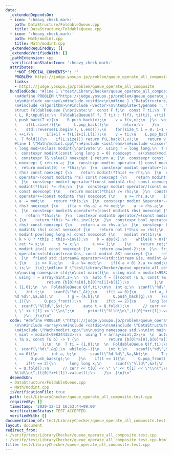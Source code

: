 ```yaml
---
data:
  _extendedDependsOn:
  - icon: ':heavy_check_mark:'
    path: DataStructure/FoldableQueue.cpp
    title: DataStructure/FoldableQueue.cpp
  - icon: ':heavy_check_mark:'
    path: Math/modint.cpp
    title: Math/modint.cpp
  _extendedRequiredBy: []
  _extendedVerifiedWith: []
  _pathExtension: cpp
  _verificationStatusIcon: ':heavy_check_mark:'
  attributes:
    '*NOT_SPECIAL_COMMENTS*': ''
    PROBLEM: https://judge.yosupo.jp/problem/queue_operate_all_composite
    links:
    - https://judge.yosupo.jp/problem/queue_operate_all_composite
  bundledCode: "#line 1 \"test/LibraryChecker/queue_operate_all_composite.test.cpp\"\
    \n#define PROBLEM \"https://judge.yosupo.jp/problem/queue_operate_all_composite\"\
    \n\n#include <array>\n#include <cstdio>\n\n#line 1 \"DataStructure/FoldableQueue.cpp\"\
    \n#include <algorithm>\n#include <vector>\n\ntemplate<typename T, typename F>\n\
    struct FoldableQueue {\nprivate:\n  const F f;\n  const T ti;\n  T v;\n  std::vector<T>\
    \ L, R;\npublic:\n  FoldableQueue(F f, T ti) : f(f), ti(ti), v(ti) {}\n  void\
    \ push_back(T x){\n    R.push_back(x);\n    v = f(v,x);\n  }\n  void pop_front(){\n\
    \    if(L.size()){\n      L.pop_back();\n      return;\n    }\n    std::swap(L,R);\n\
    \    std::reverse(L.begin(), L.end());\n    for(size_t i = 0; i+1 < L.size();\
    \ ++i)\n      L[i+1] = f(L[i+1],L[i]);\n    v = ti;\n    L.pop_back();\n  }\n\
    \  T fold(){\n    if(L.size()) return f(L.back(),v);\n    return v;\n  }\n};\n\
    #line 1 \"Math/modint.cpp\"\n#include <iostream>\n#include <cassert>\n\ntemplate<long\
    \ long mod>\nclass modint{\nprivate:\n  using T = long long;\n  T a;\npublic:\n\
    \  constexpr modint(const long long x = 0) noexcept : a((x%mod+mod)%mod) {}\n\
    \  constexpr T& value() noexcept { return a; }\n  constexpr const T& value() const\
    \ noexcept { return a; }\n  constexpr modint operator-() const noexcept {\n  \
    \  return modint(0) -= *this;\n  }\n  constexpr modint operator+(const modint&\
    \ rhs) const noexcept {\n    return modint(*this) += rhs;\n  }\n  constexpr modint\
    \ operator-(const modint& rhs) const noexcept {\n    return modint(*this) -= rhs;\n\
    \  }\n  constexpr modint operator*(const modint& rhs) const noexcept {\n    return\
    \ modint(*this) *= rhs;\n  }\n  constexpr modint operator/(const modint& rhs)\
    \ const noexcept {\n    return modint(*this) /= rhs;\n  }\n  constexpr modint&\
    \ operator+=(const modint& rhs) noexcept {\n    a += rhs.a;\n    if(a >= mod)\
    \ a -= mod;\n    return *this;\n  }\n  constexpr modint &operator-=(const modint&\
    \ rhs) noexcept {\n    if(a < rhs.a) a += mod;\n    a -= rhs.a;\n    return *this;\n\
    \  }\n  constexpr modint& operator*=(const modint& rhs) noexcept {\n    a = a*rhs.a%mod;\n\
    \    return *this;\n  }\n  constexpr modint& operator/=(const modint& rhs) noexcept\
    \ {\n    return *this *= rhs.inv();\n  }\n  constexpr bool operator==(const modint&\
    \ rhs) const noexcept {\n    return a == rhs.a;\n  }\n  constexpr bool operator!=(const\
    \ modint& rhs) const noexcept {\n    return not (*this == rhs);\n  }\n  constexpr\
    \ modint pow(long long k) const noexcept {\n    modint ret(1);\n    modint x =\
    \ k > 0 ? *this : this->inv();\n    k = abs(k);\n    while(k > 0){\n      if(k&1)\
    \ ret *= x;\n      x *= x;\n      k >>= 1;\n    }\n    return ret;\n  }\n  constexpr\
    \ modint inv() const noexcept {\n    return pow(mod-2);\n  }\n  friend std::ostream&\
    \ operator<<(std::ostream &os, const modint &X) noexcept {\n    return os << X.a;\n\
    \  }\n  friend std::istream& operator>>(std::istream &is, modint &X) noexcept\
    \ {\n    is >> X.a;\n    X.a %= mod;\n    if(X.a < 0) X.a += mod;\n    return\
    \ is;\n  }\n};\n#line 8 \"test/LibraryChecker/queue_operate_all_composite.test.cpp\"\
    \n\nusing namespace std;\n\nint main(){\n  using mint = modint<998244353>;\n \
    \ using T = array<mint,2>;\n  \n  auto f = [](const T& a, const T& b) -> T {\n\
    \             return {b[0]*a[0],b[0]*a[1]+b[1]};\n           };\n  \n  T ti =\
    \ {1,0};\n  \n  FoldableQueue Q(f,ti);\n\n  int q;\n  scanf(\"%d\",&q);\n  while(q--){\n\
    \    int t;\n    scanf(\"%d\",&t);\n    if(t == 0){\n      int a, b;\n      scanf(\"\
    %d %d\",&a,&b);\n      T g = {a,b};\n      Q.push_back(g);\n    }\n    if(t ==\
    \ 1){\n      Q.pop_front();\n    }\n    if(t == 2){\n      long long x;\n    \
    \  scanf(\"%lld\",&x);\n      auto t = Q.fold();\n      // cerr << t[0] << \"\
    \ \" << t[1] << \"\\n\";\n      printf(\"%lld\\n\",(t[0]*x+t[1]).value());\n \
    \   }\n  }\n}\n"
  code: "#define PROBLEM \"https://judge.yosupo.jp/problem/queue_operate_all_composite\"\
    \n\n#include <array>\n#include <cstdio>\n\n#include \"DataStructure/FoldableQueue.cpp\"\
    \n#include \"Math/modint.cpp\"\n\nusing namespace std;\n\nint main(){\n  using\
    \ mint = modint<998244353>;\n  using T = array<mint,2>;\n  \n  auto f = [](const\
    \ T& a, const T& b) -> T {\n             return {b[0]*a[0],b[0]*a[1]+b[1]};\n\
    \           };\n  \n  T ti = {1,0};\n  \n  FoldableQueue Q(f,ti);\n\n  int q;\n\
    \  scanf(\"%d\",&q);\n  while(q--){\n    int t;\n    scanf(\"%d\",&t);\n    if(t\
    \ == 0){\n      int a, b;\n      scanf(\"%d %d\",&a,&b);\n      T g = {a,b};\n\
    \      Q.push_back(g);\n    }\n    if(t == 1){\n      Q.pop_front();\n    }\n\
    \    if(t == 2){\n      long long x;\n      scanf(\"%lld\",&x);\n      auto t\
    \ = Q.fold();\n      // cerr << t[0] << \" \" << t[1] << \"\\n\";\n      printf(\"\
    %lld\\n\",(t[0]*x+t[1]).value());\n    }\n  }\n}\n"
  dependsOn:
  - DataStructure/FoldableQueue.cpp
  - Math/modint.cpp
  isVerificationFile: true
  path: test/LibraryChecker/queue_operate_all_composite.test.cpp
  requiredBy: []
  timestamp: '2020-12-13 16:53:44+09:00'
  verificationStatus: TEST_ACCEPTED
  verifiedWith: []
documentation_of: test/LibraryChecker/queue_operate_all_composite.test.cpp
layout: document
redirect_from:
- /verify/test/LibraryChecker/queue_operate_all_composite.test.cpp
- /verify/test/LibraryChecker/queue_operate_all_composite.test.cpp.html
title: test/LibraryChecker/queue_operate_all_composite.test.cpp
---
```

